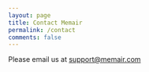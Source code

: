 ```yaml
---
layout: page
title: Contact Memair
permalink: /contact
comments: false
---
```


Please email us at support@memair.com
